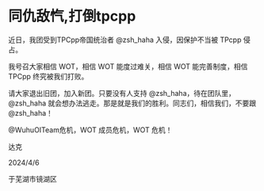 # 同仇敌忾,打倒tpcpp

近日，我团受到TPCpp帝国统治者 @zsh_haha 入侵，因保护不当被 TPcpp 侵占。

我号召大家相信 WOT，相信 WOT 能度过难关，相信 WOT 能完善制度，相信 TPCpp 终究被我们打败。

请大家退出旧团，加入新团。只要没有人支持 @zsh_haha，待在团队里，@zsh_haha 就会想办法逃走。那是就是我们的胜利。同志们，相信我们，不要跟 @zsh_haha！

@WuhuOITeam危机，WOT 成员危机，WOT 危机！

达克

2024/4/6

于芜湖市镜湖区
